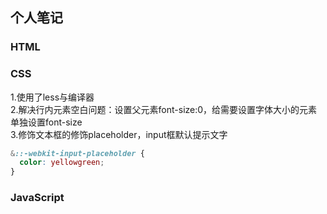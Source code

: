 ## 个人笔记
### HTML

### CSS
1.使用了less与编译器<br>
2.解决行内元素空白问题：设置父元素font-size:0，给需要设置字体大小的元素单独设置font-size<br>
3.修饰文本框的修饰placeholder，input框默认提示文字
```css
&::-webkit-input-placeholder {
  color: yellowgreen;
}
```

### JavaScript